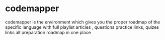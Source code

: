 # codemapper
codemapper is the environment which gives you the proper roadmap of the specific language with full playlist articles , questions practice links, quizes links all preparation roadmap in one place
